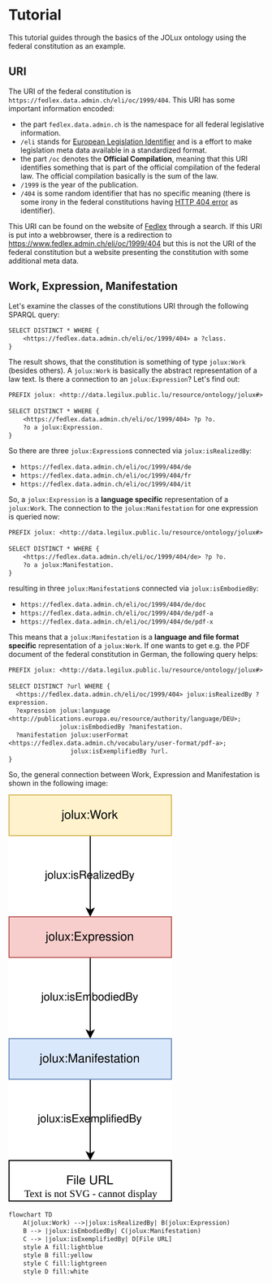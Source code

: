 # Tutorial

This tutorial guides through the basics of the JOLux ontology using the federal constitution as an example.

## URI

The URI of the federal constitution is `https://fedlex.data.admin.ch/eli/oc/1999/404`. This URI has some important information encoded:

* the part `fedlex.data.admin.ch` is the namespace for all federal legislative information.
* `/eli` stands for [European Legislation Identifier](https://op.europa.eu/en/web/eu-vocabularies/eli) and is a effort to make legislation meta data available in a standardized format.
* the part `/oc` denotes the **Official Compilation**, meaning that this URI identifies something that is part of the official compilation of the federal law. The official compilation basically is the sum of the law.
* `/1999` is the year of the publication.
* `/404` is some random identifier that has no specific meaning (there is some irony in the federal constitutions having [HTTP 404 error](https://en.wikipedia.org/wiki/HTTP_404) as identifier).

This URI can be found on the website of [Fedlex](https://www.fedlex.admin.ch/) through a search. If this URI is put into a webbrowser, there is a redirection to https://www.fedlex.admin.ch/eli/oc/1999/404 but this is not the URI of the federal constitution but a website presenting the constitution with some additional meta data.

## Work, Expression, Manifestation

Let's examine the classes of the constitutions URI through the following SPARQL query:

```sparql
SELECT DISTINCT * WHERE {
	<https://fedlex.data.admin.ch/eli/oc/1999/404> a ?class.
}
```

The result shows, that the constitution is something of type `jolux:Work` (besides others). A `jolux:Work` is basically the abstract representation of a law text. Is there a connection to an `jolux:Expression`? Let's find out:

```sparql
PREFIX jolux: <http://data.legilux.public.lu/resource/ontology/jolux#>

SELECT DISTINCT * WHERE {
	<https://fedlex.data.admin.ch/eli/oc/1999/404> ?p ?o.
	?o a jolux:Expression.
}
```

So there are three `jolux:Expression`s connected via `jolux:isRealizedBy`:

* `https://fedlex.data.admin.ch/eli/oc/1999/404/de`
* `https://fedlex.data.admin.ch/eli/oc/1999/404/fr`
* `https://fedlex.data.admin.ch/eli/oc/1999/404/it`

So, a `jolux:Expression` is a **language specific** representation of a `jolux:Work`. The connection to the `jolux:Manifestation` for one expression is queried now:

```sparql
PREFIX jolux: <http://data.legilux.public.lu/resource/ontology/jolux#>

SELECT DISTINCT * WHERE {
	<https://fedlex.data.admin.ch/eli/oc/1999/404/de> ?p ?o.
	?o a jolux:Manifestation.
}
```

resulting in three `jolux:Manifestation`s connected via `jolux:isEmbodiedBy`:

* `https://fedlex.data.admin.ch/eli/oc/1999/404/de/doc`
* `https://fedlex.data.admin.ch/eli/oc/1999/404/de/pdf-a`
* `https://fedlex.data.admin.ch/eli/oc/1999/404/de/pdf-x`

This means that a `jolux:Manifestation` is a **language and file format specific** representation of a `jolux:Work`. If one wants to get e.g. the PDF document of the federal constitution in German, the following query helps:

```sparql
PREFIX jolux: <http://data.legilux.public.lu/resource/ontology/jolux#>

SELECT DISTINCT ?url WHERE {
  <https://fedlex.data.admin.ch/eli/oc/1999/404> jolux:isRealizedBy ?expression.
  ?expression jolux:language <http://publications.europa.eu/resource/authority/language/DEU>;
              jolux:isEmbodiedBy ?manifestation.
  ?manifestation jolux:userFormat <https://fedlex.data.admin.ch/vocabulary/user-format/pdf-a>;
                 jolux:isExemplifiedBy ?url.
}
```

So, the general connection between Work, Expression and Manifestation is shown in the following image:

![Work_Expression_Manifestation](img/work_expression_manifestation.svg "Work_Expression_Manifestation")

```mermaid
flowchart TD
    A(jolux:Work) -->|jolux:isRealizedBy| B(jolux:Expression)
    B --> |jolux:isEmbodiedBy| C(jolux:Manifestation)
    C --> |jolux:isExemplifiedBy| D[File URL]
    style A fill:lightblue
    style B fill:yellow
    style C fill:lightgreen
    style D fill:white
```
